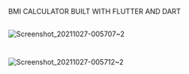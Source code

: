 BMI CALCULATOR BUILT WITH FLUTTER AND DART
##
![Screenshot_20211027-005707~2](https://user-images.githubusercontent.com/73750587/138977670-457d215a-112d-4d4c-bf90-f7a40df9c7c5.png)
#
![Screenshot_20211027-005712~2](https://user-images.githubusercontent.com/73750587/138977754-0e1e8106-f503-41e1-92cb-6fb0912f3365.png)
